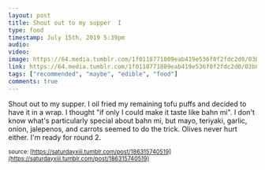 ```yaml
---
layout: post
title: Shout out to my supper  I
type: food
timestamp: July 15th, 2019 5:39pm
audio: 
video: 
image: https://64.media.tumblr.com/1f0118771809eab419e536f0f2fdc2d0/03b803714297789b-19/s640x960/d5b93d16ccaf8066572638c654dba94abc0b29e8.jpg
link: https://64.media.tumblr.com/1f0118771809eab419e536f0f2fdc2d0/03b803714297789b-19/s640x960/d5b93d16ccaf8066572638c654dba94abc0b29e8.jpg
tags: ["recommended", "maybe", "edible", "food"]
comments: true
---
```

Shout out to my supper.  I oil fried my remaining tofu puffs and decided to have it in a wrap.  I thought "if only I could make it taste like bahn mi".  I don't know what's particularly special about bahn mi, but mayo, teriyaki, garlic, onion, jalepenos, and carrots seemed to do the trick.  Olives never hurt either.  I'm ready for round 2.
  
<small>source: [https://saturdayxiii.tumblr.com/post/186315740519](https://saturdayxiii.tumblr.com/post/186315740519)</small>